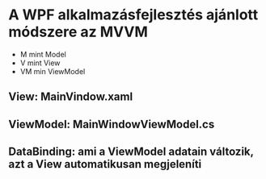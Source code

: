 ﻿# A WPF alkalmazásfejlesztés ajánlott módszere az MVVM
- M mint Model
- V mint View
- VM min ViewModel

## View: MainVindow.xaml
## ViewModel: MainWindowViewModel.cs

## DataBinding: ami a ViewModel adatain változik, azt a View automatikusan megjeleníti

